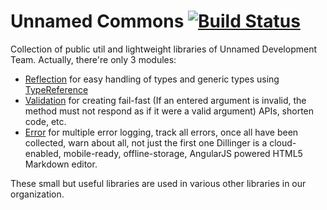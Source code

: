 # Unnamed Commons [![Build Status](https://travis-ci.com/unnamed/commons.svg?branch=master)](https://travis-ci.com/unnamed/commons)
Collection of public util and lightweight libraries of Unnamed Development Team.
Actually, there're only 3 modules:
- [Reflection](https://github.com/unnamed/commons/tree/master/reflect) for easy handling of types and generic types using [TypeReference](https://github.com/unnamed/commons/blob/master/reflect/src/main/java/team/unnamed/reflect/identity/TypeReference.java)
- [Validation](https://github.com/unnamed/commons/tree/master/validation) for creating fail-fast (If an entered argument is invalid, the method must not respond as if it were a valid argument) APIs, shorten code, etc.
- [Error](https://github.com/unnamed/commons/tree/master/error) for multiple error logging, track all errors, once all have been collected, warn about all, not just the first one
Dillinger is a cloud-enabled, mobile-ready, offline-storage, AngularJS powered HTML5 Markdown editor.

These small but useful libraries are used in various other libraries in our organization.
